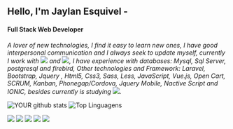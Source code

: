 ## Hello, I'm Jaylan Esquivel -
#### Full Stack Web Developer
 
  _A lover of new technologies, I find it easy to learn new ones, I have good interpersonal communication and I always seek to update myself, currently I work with <img src="https://img.shields.io/badge/-PHP-blue" /> and <img src="https://img.shields.io/badge/-Mysql-orange" />, I have experience with databases: Mysql, Sql Server, postgresql and firebird, Other technologies and Framework: Laravel, Bootstrap, Jquery , Html5, Css3, Sass, Less, JavaScript, Vue.js, Open Cart, SCRUM, Kanban, Phonegap/Cordova, Jquery Mobile, Nactive Script and IONIC, besides currently is studying <img src="https://img.shields.io/badge/-Dotnet-blueviolet" />._

![YOUR github stats](https://github-readme-stats.vercel.app/api?username=jaylanesquivel&theme=radical)
![Top Linguagens](https://github-readme-stats.vercel.app/api/top-langs/?username=jaylanesquivel&layout=compact&theme=radical)

[<img src="https://img.shields.io/badge/twitter-%231DA1F2.svg?&style=for-the-badge&logo=twitter&logoColor=white" />](https://twitter.com/jaylanesquivel) 
[<img src="https://img.shields.io/badge/linkedin-%230077B5.svg?&style=for-the-badge&logo=linkedin&logoColor=white" />](https://www.linkedin.com/in/jaylan-esquivel-134627146) [<img src = "https://img.shields.io/badge/instagram-%23E4405F.svg?&style=for-the-badge&logo=instagram&logoColor=white">](https://www.instagram.com/_jaylanesquivel/)
[<img src = "https://img.shields.io/badge/youtube-%23ff0000.svg?&style=for-the-badge&logo=youtube&logoColor=white">](https://www.youtube.com/channel/UCLu-by16LNDT1BzTmWX8NVw) 
<img src="https://img.shields.io/youtube/channel/views/UCLu-by16LNDT1BzTmWX8NVw?style=social" />